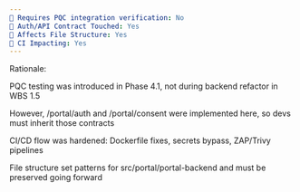 ```yaml
---
🧪 Requires PQC integration verification: No  
🔐 Auth/API Contract Touched: Yes  
📁 Affects File Structure: Yes  
📌 CI Impacting: Yes  
---
```

Rationale:

PQC testing was introduced in Phase 4.1, not during backend refactor in WBS 1.5

However, /portal/auth and /portal/consent were implemented here, so devs must inherit those contracts

CI/CD flow was hardened: Dockerfile fixes, secrets bypass, ZAP/Trivy pipelines

File structure set patterns for src/portal/portal-backend and must be preserved going forward